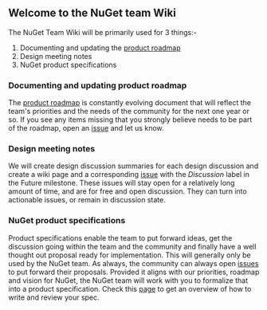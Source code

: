 ## Welcome to the NuGet team Wiki

The NuGet Team Wiki will be primarily used for 3 things:-

1. Documenting and updating the [product roadmap](https://github.com/NuGet/Home/wiki/Roadmap)
2. Design meeting notes
3. NuGet product specifications

### Documenting and updating product roadmap
The [product roadmap](https://github.com/NuGet/Home/wiki/Roadmap) is constantly evolving document that will reflect the team's priorities and the needs of the community for the next one year or so. If you see any items missing that you strongly believe needs to be part of the roadmap, open an [issue](https://github.com/NuGet/Home/issues) and let us know.

### Design meeting notes
We will create design discussion summaries for each design discussion and create a wiki page and a corresponding [issue](https://github.com/NuGet/Home/issues?q=is%3Aopen+is%3Aissue+label%3ADiscussions) with the _Discussion_ label in the Future milestone. These issues will stay open for a relatively long amount of time, and are for free and open discussion. They can turn into actionable issues, or remain in discussion state.

### NuGet product specifications
Product specifications enable the team to put forward ideas, get the discussion going within the team and the community and finally have a well thought out proposal ready for implementation. This will generally only be used by the NuGet team. As always, the community can always open [issues](https://github.com/NuGet/Home/issues) to put forward their proposals. Provided it aligns with our priorities, roadmap and vision for NuGet, the NuGet team will work with you to formalize that into a product specification. Check this [page](https://github.com/NuGet/Home/wiki/Writing-and-reviewing-awesome-specs) to get an overview of how to write and review your spec.
